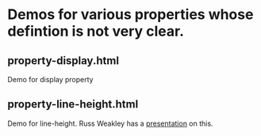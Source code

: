 Demos for various properties whose defintion is not very clear.
============

property-display.html
--------------------
Demo for display property


property-line-height.html
------------------------
Demo for line-height. Russ Weakley has a [presentation](http://www.slideshare.net/maxdesign/line-height) on this.
